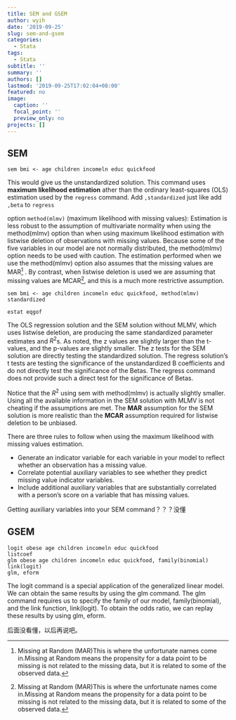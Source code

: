 ```yaml
---
title: SEM and GSEM
author: wyih
date: '2019-09-25'
slug: sem-and-gsem
categories:
  - Stata
tags:
  - Stata
subtitle: ''
summary: ''
authors: []
lastmod: '2019-09-25T17:02:04+08:00'
featured: no
image:
  caption: ''
  focal_point: ''
  preview_only: no
projects: []
---
```

## SEM
```
sem bmi <- age children incomeln educ quickfood
```
This would give us the unstandardized solution. This command uses **maximum likelihood estimation** ather than the ordinary least-squares (OLS) estimation used by the `regress` command. Add `,standardized` just like add `,beta` to `regress`

option `method(mlmv)` (maximum likelihood with missing values):
Estimation is less robust to the assumption of multivariate normality when using the method(mlmv) option than when using maximum likelihood estimation with listwise deletion of observations with missing values. Because some of the five variables in our model are not normally distributed, the method(mlmv) option needs to be used with caution. The estimation performed when we use the method(mlmv) option also assumes that the missing values are MAR[^f1] . By contrast, when listwise deletion is used we are assuming that missing values are MCAR[^f1], and this is a much more restrictive assumption.
[^f1]: Missing at Random (MAR)This is where the unfortunate names come in.Missing at Random means  the propensity for a data point to be missing is not related to the missing data, but it is related to some of the observed data.

[^f1]:Missing Completely at Random is pretty straightforward.  What it means is what is says:  the propensity for a data point to be missing is completely random.


```
sem bmi <- age children incomeln educ quickfood, method(mlmv) standardized

estat eqgof
```

The OLS regression solution and the SEM solution without MLMV, which uses listwise deletion, are producing the same standardized parameter estimates and $R^2$s. As noted, the z values are slightly larger than the t-values, and the p-values are slightly smaller. The z tests for the SEM solution are directly testing the standardized solution. The regress solution’s  t tests are testing the significance of the unstandardized B coefficients and do not directly test the significance of the Betas. The regress command does not provide such a direct test for the significance of Betas.

Notice that the $R^2$ using sem with method(mlmv) is actually slightly smaller. Using all the available information in the SEM solution with MLMV is not cheating if the assumptions are met. The **MAR** assumption for the SEM solution is more realistic than the **MCAR** assumption required for listwise deletion to be unbiased.

There are three rules to follow when using the maximum likelihood with missing values estimation.

* Generate an indicator variable for each variable in your model to reflect whether an observation has a missing value.
* Correlate potential auxiliary variables to see whether they predict missing value indicator variables.
* Include additional auxiliary variables that are substantially correlated with a person’s score on a variable that has missing values.

Getting auxiliary variables into your SEM command？？？没懂

## GSEM

```
logit obese age children incomeln educ quickfood
listcoef
glm obese age children incomeln educ quickfood, family(binomial) link(logit)
glm, eform
```
The logit command is a special application of the generalized linear model. We can obtain the same results by using the glm command. The glm command requires us to specify the family of our model, family(binomial), and the link function, link(logit). To obtain the odds ratio, we can replay these results by using glm, eform.

后面没看懂，以后再说吧。